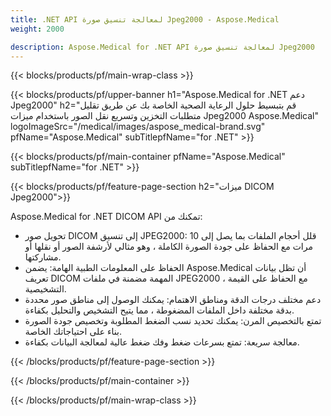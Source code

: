 ```yaml
---
title: .NET API لمعالجة تنسيق صورة Jpeg2000 - Aspose.Medical
weight: 2000

description: Aspose.Medical for .NET API لمعالجة تنسيق صورة Jpeg2000
---
```


{{< blocks/products/pf/main-wrap-class >}}

{{< blocks/products/pf/upper-banner h1="Aspose.Medical for .NET دعم Jpeg2000" h2="قم بتبسيط حلول الرعاية الصحية الخاصة بك عن طريق تقليل متطلبات التخزين وتسريع نقل الصور باستخدام ميزات Jpeg2000 Aspose.Medical" logoImageSrc="/medical/images/aspose_medical-brand.svg" pfName="Aspose.Medical" subTitlepfName="for .NET" >}}

{{< blocks/products/pf/main-container pfName="Aspose.Medical" subTitlepfName="for .NET" >}}

{{< blocks/products/pf/feature-page-section h2="ميزات DICOM Jpeg2000">}}

<p>Aspose.Medical for .NET DICOM API تمكنك من:</p>

<ul>
<li>تحويل صور DICOM إلى تنسيق JPEG2000: قلل أحجام الملفات بما يصل إلى 10 مرات مع الحفاظ على جودة الصورة الكاملة ، وهو مثالي لأرشفة الصور أو نقلها أو مشاركتها.</li>
<li>الحفاظ على المعلومات الطبية الهامة: يضمن Aspose.Medical أن تظل بيانات تعريف DICOM المهمة مضمنة في ملفات JPEG2000 ، مع الحفاظ على القيمة التشخيصية.</li>
<li>دعم مختلف درجات الدقة ومناطق الاهتمام: يمكنك الوصول إلى مناطق صور محددة بدقة مختلفة داخل الملفات المضغوطة ، مما يتيح التشخيص والتحليل بكفاءة.</li>
<li>تمتع بالتخصيص المرن: يمكنك تحديد نسب الضغط المطلوبة وتخصيص جودة الصورة بناء على احتياجاتك الخاصة.</li>
<li>معالجة سريعة: تمتع بسرعات ضغط وفك ضغط عالية لمعالجة البيانات بكفاءة.</li>
</ul>

{{< /blocks/products/pf/feature-page-section >}}

{{< /blocks/products/pf/main-container >}}

{{< /blocks/products/pf/main-wrap-class >}}